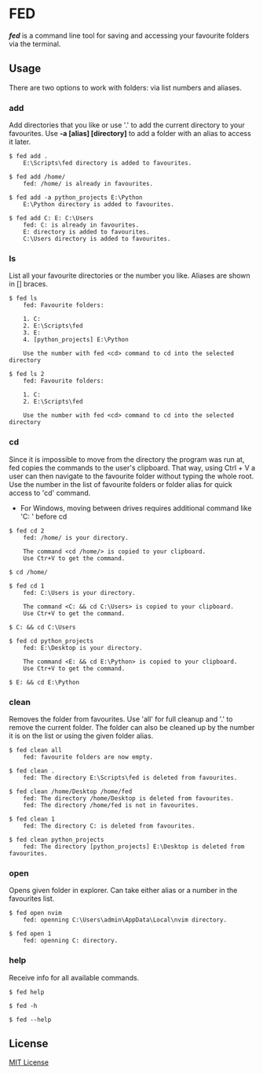 # **FED**

_**fed**_ is a command line tool for saving and accessing your favourite folders via the terminal.

## **Usage**

There are two options to work with folders: via list numbers and aliases.

### **add**

Add directories that you like or use '.' to add the current directory to your favourites.
Use **-a [alias] [directory]** to add a folder with an alias to access it later.

```shell
$ fed add .
    E:\Scripts\fed directory is added to favourites.

$ fed add /home/
    fed: /home/ is already in favourites.

$ fed add -a python_projects E:\Python
    E:\Python directory is added to favourites.

$ fed add C: E: C:\Users
    fed: C: is already in favourites.
    E: directory is added to favourites.
    C:\Users directory is added to favourites.
```

### **ls**

List all your favourite directories or the number you like.
Aliases are shown in [] braces.

```shell
$ fed ls
    fed: Favourite folders:

    1. C:
    2. E:\Scripts\fed
    3. E:
    4. [python_projects] E:\Python

    Use the number with fed <cd> command to cd into the selected directory

$ fed ls 2
    fed: Favourite folders:

    1. C:
    2. E:\Scripts\fed

    Use the number with fed <cd> command to cd into the selected directory
```

### **cd**

Since it is impossible to move from the directory the program was run at, fed copies the commands to the user's clipboard. That way, using Ctrl + V a user can then navigate to the favourite folder without typing the whole root. Use the number in the list of favourite folders or folder alias for quick access to 'cd' command.

-   For Windows, moving between drives requires additional command like 'C: ' before cd

```shell
$ fed cd 2
    fed: /home/ is your directory.

    The command <cd /home/> is copied to your clipboard.
    Use Ctr+V to get the command.

$ cd /home/

$ fed cd 1
    fed: C:\Users is your directory.

    The command <C: && cd C:\Users> is copied to your clipboard.
    Use Ctr+V to get the command.

$ C: && cd C:\Users

$ fed cd python_projects
    fed: E:\Desktop is your directory.

    The command <E: && cd E:\Python> is copied to your clipboard.
    Use Ctr+V to get the command.

$ E: && cd E:\Python
```

### **clean**

Removes the folder from favourites. Use 'all' for full cleanup and '.' to remove the current folder.
The folder can also be cleaned up by the number it is on the list or using the given folder alias.

```shell
$ fed clean all
    fed: favourite folders are now empty.

$ fed clean .
    fed: The directory E:\Scripts\fed is deleted from favourites.

$ fed clean /home/Desktop /home/fed
    fed: The directory /home/Desktop is deleted from favourites.
    fed: The directory /home/fed is not in favourites.

$ fed clean 1
    fed: The directory C: is deleted from favourites.

$ fed clean python_projects
    fed: The directory [python_projects] E:\Desktop is deleted from favourites.
```

### **open**

Opens given folder in explorer. Can take either alias or a number in the favourites list.

```shell
$ fed open nvim 
    fed: openning C:\Users\admin\AppData\Local\nvim directory.

$ fed open 1
    fed: openning C: directory.
```

### **help**

Receive info for all available commands.

```shell
$ fed help

$ fed -h

$ fed --help
```

## **License**

[MIT License](https://choosealicense.com/licenses/mit/)
